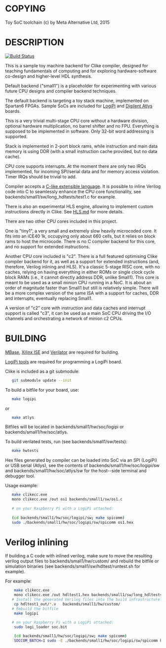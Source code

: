 # COPYING

Toy SoC toolchain (c) by Meta Alternative Ltd, 2015

# DESCRIPTION

[![Build Status](https://travis-ci.org/combinatorylogic/soc.svg?branch=master)](https://travis-ci.org/combinatorylogic/soc)

This is a sample toy machine backend for Clike compiler, designed for teaching
fundamentals of computing and for exploring hardware-software co-design and
higher-level HDL synthesis.

Default backend ("small1") is a placeholder for experimenting with various future CPU
designs and compiler backend techniques.

The default backend is targeting a toy stack machine, implemented on Spartan6
FPGAs. Sample SoCs are included for [LogiPi](http://valentfx.com/logi-pi/) and [Digilent Atlys](http://www.digilentinc.com/Products/Detail.cfm?Prod=ATLYS) boards.

This is a very trivial multi-stage CPU core without a hardware division,
optional hardware multiplication, no barrel shifter and no FPU. Everything
is supposed to be implemented in software. Only 32-bit word addressing is
supported.

Stack is implemented in 2-port block rams, while instruction and main
data memory is using DDR (with a small instruction cache provided, but no
data cache).

CPU core supports interrupts. At the moment there are only two IRQs implemented,
for incoming SPI/serial data and for memory access violation.
Timer IRQs should be trivial to add.

Compiler accepts a [C-like extensible language](https://github.com/combinatorylogic/clike). It
is possible to inline Verilog code into C to seamlessly enhance
the CPU core functionality, see backends/small1/sw/long_hdltests/test1.c for example.

There is also an experimental HLS engine, allowing to implement custom instructions directly in Clike.
See [HLS.md](./HLS.md) for more details.


There are two other CPU cores included in this project.

One is "tiny1", a very small and extremely slow heavily microcoded core. It fits
into an iCE40 1k, occupying only about 660 cells, but it relies on block rams to
host the microcode. There is no C compiler backend for this core, and no support
for extended instructions.

Another CPU core included is "c2". There is a full featured optimising Clike
compiler backend for it, as well as a support for extended instructions (and,
therefore, Verilog inlining and HLS). It's a classic 5-stage RISC core, with no
caches, relying on having everything in either ROMs or single clock cycle block
RAMs (i.e., it cannot directly address DDR, unlike Small1). This core is meant
to be used as a small minion CPU running in a NoC. It is about an order of
magnitude faster than Small1 but still is relatively simple. There will be a
more complex version of the same ISA with a support for caches, DDR and
interrupts, eventually replacing Small1.

A version of "c2" core with instruction and data caches and interrupt support is called "c3", it
can be used as a main SoC CPU driving the I/O channels and orchestrating a network of 
minion c2 CPUs.


# BUILDING

[MBase](https://github.com/combinatorylogic/mbase), [Xilinx ISE](http://www.xilinx.com/products/design-tools/ise-design-suite/ise-webpack.html) and [Verilator](http://www.veripool.org/wiki/verilator) are required for building.

[LogiPi tools](https://github.com/fpga-logi/logi-tools) are required for programming a LogiPi board.

Clike is included as a git submodule:

```bash
   git submodule update --init
``` 

To build a bitfile for your board, use:

```bash
   make logipi
```

or

```bash
   make atlys
```

Bitfiles will be located in backends/small1/hw/soc/logipi or backends/small1/hw/soc/atlys.

To build verilated tests, run (see backends/small1/sw/tests):

```bash
   make hwtests
```

Hex files generated by compiler can be loaded into SoC via an SPI (LogiPi) or USB serial (Atlys), see the contents of backends/small1/hw/soc/logipi/sw and backends/small1/hw/soc/atlys/sw for the host--side terminal and debugger tool.

Usage example:
```bash
   make clikecc.exe
   mono clikecc.exe /out os1 backends/small1/sw/os1.c
   
   # on your Raspberry Pi with a LogiPi attached:
   
   (cd backends/small1/hw/soc/logipi/sw; make spicomm)
   sudo ./backends/small1/hw/soc/logipi/sw/spicomm os1.hex
```


# Verilog inlining

If building a C code with inlined verilog, make sure to move the resulting
verilog output files to backends/small1/hw/custom/ and rebuild the bitfile
or simulation binaries (see backends/small1/sw/hdltest/runtest.sh for example).

For example:
```bash
    make clikecc.exe
    mono clikecc.exe /out hdltest1.hex backends/small1/sw/long_hdltests/test1.c
   # Install the generated Verilog files into the build infrastructure
    cp hdltest1_out/*.v   backends/small1/hw/custom/
   # Rebuild the bitfile
    make logipi

   # on your Raspberry Pi with a LogiPi attached:
    sudo logi_loader soc.bit
   
    (cd backends/small1/hw/soc/logipi/sw; make spicomm)
    SOCCOM_BATCH=1 sudo -E ./backends/small1/hw/soc/logipi/sw/spicomm hdltest1.hex
```


